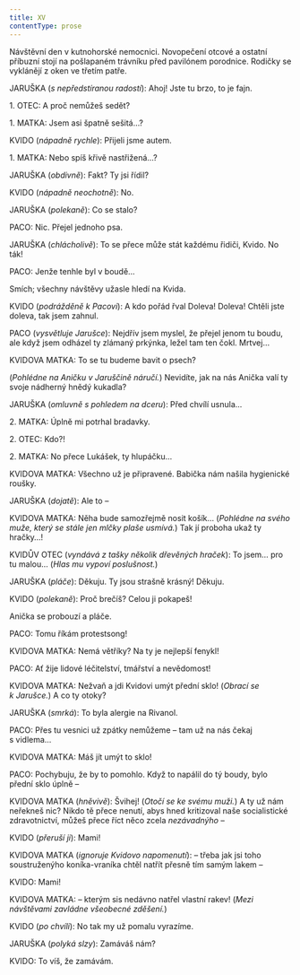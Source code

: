```yaml
---
title: XV
contentType: prose
---
```


Návštěvní den v kutnohorské nemocnici. Novopečení otcové a ostatní příbuzní stojí na pošlapaném trávníku před pavilónem porodnice. Rodičky se vyklánějí z oken ve třetím patře.

JARUŠKA (_s nepředstíranou radostí_): Ahoj! Jste tu brzo, to je fajn.

1\. OTEC: A proč nemůžeš sedět?

1\. MATKA: Jsem asi špatně sešitá…?

KVIDO (_nápadně rychle_): Přijeli jsme autem.

1\. MATKA: Nebo spíš křivě nastřižená…?

JARUŠKA (_obdivně_): Fakt? Ty jsi řídil?

KVIDO (_nápadně neochotně_): No.

JARUŠKA (_polekaně_): Co se stalo?

PACO: Nic. Přejel jednoho psa.

JARUŠKA (_chlácholivě_): To se přece může stát každému řidiči, Kvido. No ták!

PACO: Jenže tenhle byl v boudě…

Smích; všechny návštěvy užasle hledí na Kvida.

KVIDO (_podrážděně k Pacovi_): A kdo pořád řval Doleva! Doleva! Chtěli jste doleva, tak jsem zahnul.

PACO (_vysvětluje Jarušce_): Nejdřív jsem myslel, že přejel jenom tu boudu, ale když jsem odházel ty zlámaný prkýnka, ležel tam ten čokl. Mrtvej…

KVIDOVA MATKA: To se tu budeme bavit o psech?

(_Pohlédne na Aničku v Jaruščině náručí._) Nevidíte, jak na nás Anička valí ty svoje nádherný hnědý kukadla?

JARUŠKA (_omluvně s pohledem na dceru_): Před chvílí usnula…

2\. MATKA: Úplně mi potrhal bradavky.

2\. OTEC: Kdo?!

2\. MATKA: No přece Lukášek, ty hlupáčku…

KVIDOVA MATKA: Všechno už je připravené. Babička nám našila hygienické roušky.

JARUŠKA (_dojatě_): Ale to –

KVIDOVA MATKA: Něha bude samozřejmě nosit košík… (_Pohlédne na svého muže, který se stále jen mlčky plaše usmívá._) Tak jí proboha ukaž ty hračky…!

KVIDŮV OTEC (_vyndává z tašky několik dřevěných hraček_): To jsem… pro tu malou… (_Hlas mu vypoví poslušnost._)

JARUŠKA (_pláče_): Děkuju. Ty jsou strašně krásný! Děkuju.

KVIDO (_polekaně_): Proč brečíš? Celou ji pokapeš!

Anička se probouzí a pláče.

PACO: Tomu říkám protestsong!

KVIDOVA MATKA: Nemá větříky? Na ty je nejlepší fenykl!

PACO: Ať žije lidové léčitelství, tmářství a nevědomost!

KVIDOVA MATKA: Nežvaň a jdi Kvidovi umýt přední sklo! (_Obrací se k Jarušce._) A co ty otoky?

JARUŠKA (_smrká_): To byla alergie na Rivanol.

PACO: Přes tu vesnici už zpátky nemůžeme – tam už na nás čekaj s vidlema…

KVIDOVA MATKA: Máš jít umýt to sklo!

PACO: Pochybuju, že by to pomohlo. Když to napálil do tý boudy, bylo přední sklo úplně –

KVIDOVA MATKA (_hněvivě_): Švihej! (_Otočí se ke svému muži._) A ty už nám neřekneš nic? Nikdo tě přece nenutí, abys hned kritizoval naše socialistické zdravotnictví, můžeš přece říct něco zcela _nezávadnýho_ –

KVIDO (_přeruší ji_): Mami!

KVIDOVA MATKA (_ignoruje Kvidovo napomenutí_): – třeba jak jsi toho soustruženýho koníka-vraníka chtěl natřít přesně tím samým lakem –

KVIDO: Mami!

KVIDOVA MATKA: – kterým sis nedávno natřel vlastní rakev! (_Mezi návštěvami zavládne všeobecné zděšení._)

KVIDO (_po chvíli_): No tak my už pomalu vyrazíme.

JARUŠKA (_polyká slzy_): Zamáváš nám?

KVIDO: To víš, že zamávám.
